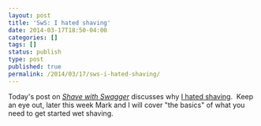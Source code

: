 ```yaml
---
layout: post
title: 'SwS: I hated shaving'
date: 2014-03-17T18:50-04:00
categories: []
tags: []
status: publish
type: post
published: true
permalink: /2014/03/17/sws-i-hated-shaving/
---
```

Today's post on [_Shave with Swagger_](http://shavewithswagger.wordpress.com) discusses why [I hated shaving](http://shavewithswagger.wordpress.com/2014/03/17/i-hated-shaving/).  Keep an eye out, later this week Mark and I will cover "the basics" of what you need to get started wet shaving.
